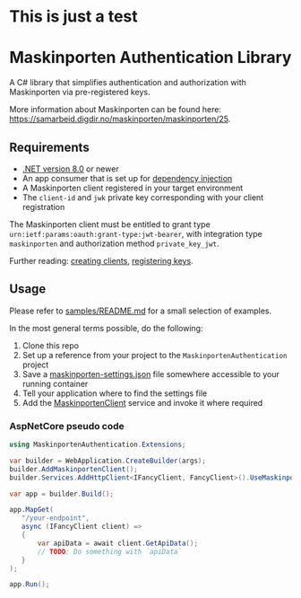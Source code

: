 # This is just a test

# Maskinporten Authentication Library
A C# library that simplifies authentication and authorization with Maskinporten via pre-registered keys.

More information about Maskinporten can be found here: https://samarbeid.digdir.no/maskinporten/maskinporten/25.

## Requirements
* [.NET version 8.0](https://dotnet.microsoft.com/en-us/download/dotnet/8.0) or newer
* An app consumer that is set up for [dependency injection](https://learn.microsoft.com/en-us/dotnet/core/extensions/dependency-injection)
* A Maskinporten client registered in your target environment
* The `client-id` and `jwk` private key corresponding with your client registration

The Maskinporten client must be entitled to grant type `urn:ietf:params:oauth:grant-type:jwt-bearer`, with integration type `maskinporten` and authorization method `private_key_jwt`.

Further reading: [creating clients](https://docs.digdir.no/docs/Maskinporten/maskinporten_sjolvbetjening_web#opprette-klient-for-%C3%A5-konsumere-api), [registering keys](https://docs.digdir.no/docs/Maskinporten/maskinporten_sjolvbetjening_web#registrere-n%C3%B8kkel-p%C3%A5-klient).

## Usage
Please refer to [samples/README.md](samples/README.md) for a small selection of examples.

In the most general terms possible, do the following:
1. Clone this repo
2. Set up a reference from your project to the `MaskinportenAuthentication` project
3. Save a [maskinporten-settings.json](samples/secrets/maskinporten-settings.sample.json) file somewhere accessible to your running container
4. Tell your application where to find the settings file
5. Add the [MaskinportenClient](src/MaskinportenAuthentication/MaskinportenClient.cs) service and invoke it where required

### AspNetCore pseudo code
```csharp
using MaskinportenAuthentication.Extensions;

var builder = WebApplication.CreateBuilder(args);
builder.AddMaskinportenClient();
builder.Services.AddHttpClient<IFancyClient, FancyClient>().UseMaskinportenAuthorization("the:scope");

var app = builder.Build();

app.MapGet(
   "/your-endpoint",
   async (IFancyClient client) =>
   {
       var apiData = await client.GetApiData();
       // TODO: Do something with `apiData`
   }
);

app.Run();
```
